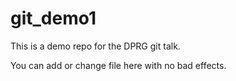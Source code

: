# git_demo1
This is a demo repo for the DPRG git talk.

You can add or change file here with no bad effects.
